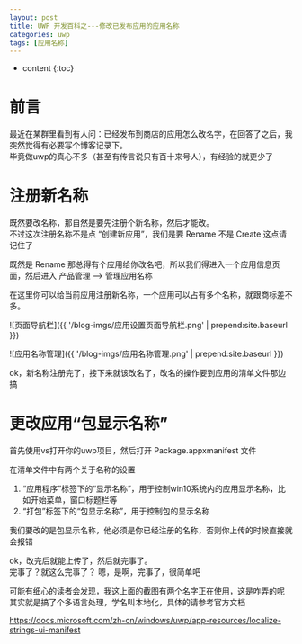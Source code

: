 ```yaml
---
layout: post
title: UWP 开发百科之---修改已发布应用的应用名称
categories: uwp
tags: [应用名称]
---
```


* content
{:toc}

# 前言

最近在某群里看到有人问：已经发布到商店的应用怎么改名字，在回答了之后，我突然觉得有必要写个博客记录下。  
毕竟做uwp的真心不多（甚至有传言说只有百十来号人），有经验的就更少了

# 注册新名称

既然要改名称，那自然是要先注册个新名称，然后才能改。  
不过这次注册名称不是点 “创建新应用”，我们是要 Rename 不是 Create 这点请记住了

既然是 Rename 那总得有个应用给你改名吧，所以我们得进入一个应用信息页面，然后进入 产品管理 --> 管理应用名称

在这里你可以给当前应用注册新名称，一个应用可以占有多个名称，就跟商标差不多。

![页面导航栏]({{ '/blog-imgs/应用设置页面导航栏.png' | prepend:site.baseurl }})

![应用名称管理]({{ '/blog-imgs/应用名称管理.png' | prepend:site.baseurl }})

ok，新名称注册完了，接下来就该改名了，改名的操作要到应用的清单文件那边搞

# 更改应用“包显示名称”

首先使用vs打开你的uwp项目，然后打开 Package.appxmanifest 文件

在清单文件中有两个关于名称的设置

1. “应用程序”标签下的“显示名称”，用于控制win10系统内的应用显示名称，比如开始菜单，窗口标题栏等
2. “打包”标签下的“包显示名称”，用于控制包的显示名称

我们要改的是包显示名称，他必须是你已经注册的名称，否则你上传的时候直接就会报错

ok，改完后就能上传了，然后就完事了。  
完事了？就这么完事了？
嗯，是啊，完事了，很简单吧

可能有细心的读者会发现，我这上面的截图有两个名字正在使用，这是咋弄的呢  
其实就是搞了个多语言处理，学名叫本地化，具体的请参考官方文档

https://docs.microsoft.com/zh-cn/windows/uwp/app-resources/localize-strings-ui-manifest